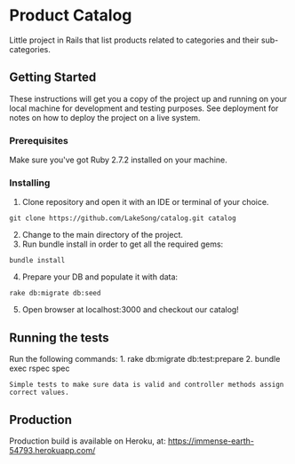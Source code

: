 # Product Catalog

Little project in Rails that list products related to categories and their sub-categories.

## Getting Started

These instructions will get you a copy of the project up and running on your local machine for development and testing purposes. See deployment for notes on how to deploy the project on a live system.

### Prerequisites

Make sure you've got Ruby 2.7.2 installed on your machine.

### Installing

1. Clone repository and open it with an IDE or terminal of your choice.
```
git clone https://github.com/LakeSong/catalog.git catalog
```
2. Change to the main directory of the project.
3. Run bundle install in order to get all the required gems:
```
bundle install
```
4. Prepare your DB and populate it with data:
```
rake db:migrate db:seed
```
5. Open browser at localhost:3000 and checkout our catalog!
    

## Running the tests

Run the following commands:
    1. rake db:migrate db:test:prepare
    2. bundle exec rspec spec

    Simple tests to make sure data is valid and controller methods assign correct values.

## Production

Production build is available on Heroku, at: https://immense-earth-54793.herokuapp.com/